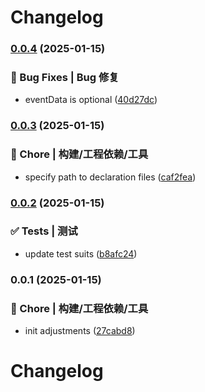 # Changelog
### [0.0.4](https://github.com/Yakima-Teng/umami-sdk/compare/v0.0.3...v0.0.4) (2025-01-15)


### 🐛 Bug Fixes | Bug 修复

* eventData is optional ([40d27dc](https://github.com/Yakima-Teng/umami-sdk/commit/40d27dc66d6409cda65a9e192ca8695951c5eb03))

### [0.0.3](https://github.com/Yakima-Teng/umami-sdk/compare/v0.0.2...v0.0.3) (2025-01-15)


### 🚀 Chore | 构建/工程依赖/工具

* specify path to declaration files ([caf2fea](https://github.com/Yakima-Teng/umami-sdk/commit/caf2feaa9562e2ba394b632a6a7192558ce2a0cc))

### [0.0.2](https://github.com/Yakima-Teng/umami-sdk/compare/v0.0.1...v0.0.2) (2025-01-15)


### ✅ Tests | 测试

* update test suits ([b8afc24](https://github.com/Yakima-Teng/umami-sdk/commit/b8afc24d07e6720465bddc0e1e3bdebd34c55c6e))

### 0.0.1 (2025-01-15)


### 🚀 Chore | 构建/工程依赖/工具

* init adjustments ([27cabd8](https://github.com/Yakima-Teng/umami-sdk/commit/27cabd8a497d8a4727b320061e9f46daecfc63f2))

# Changelog

